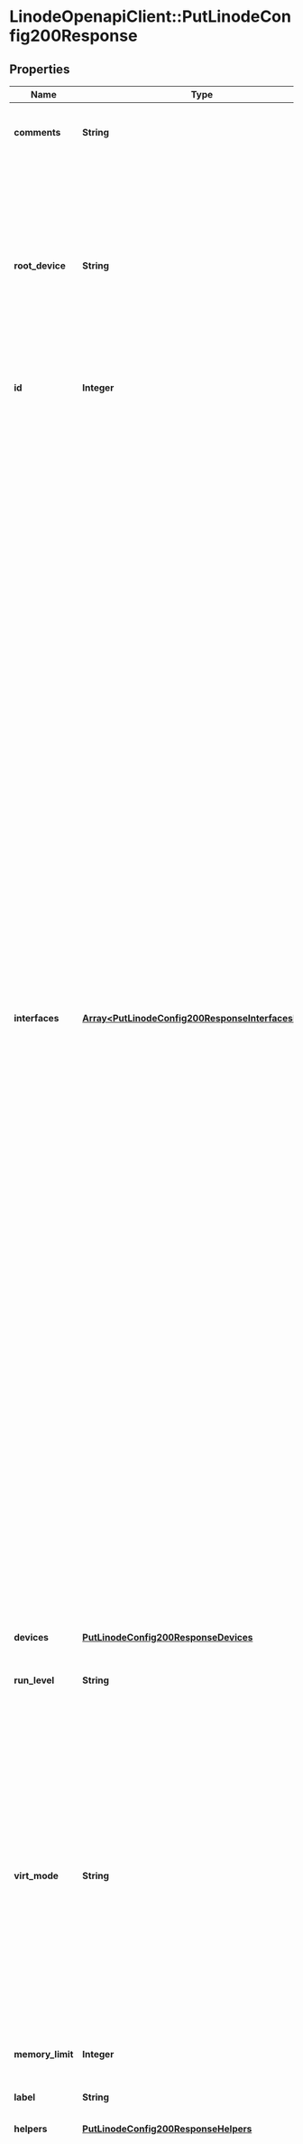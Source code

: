 # LinodeOpenapiClient::PutLinodeConfig200Response

## Properties

| Name | Type | Description | Notes |
| ---- | ---- | ----------- | ----- |
| **comments** | **String** | Optional field for arbitrary User comments on this Config. | [optional] |
| **root_device** | **String** | The root device to boot.  - If no value or an invalid value is provided, root device will default to &#x60;/dev/sda&#x60;. - If the device specified at the root device location is not mounted, the Linode will not boot until a device is mounted. | [optional] |
| **id** | **Integer** | __Read-only__ The ID of this Config. | [optional][readonly] |
| **interfaces** | [**Array&lt;PutLinodeConfig200ResponseInterfacesInner&gt;**](PutLinodeConfig200ResponseInterfacesInner.md) | An array of Network Interfaces to add to this Linode&#39;s Configuration Profile. At least one and up to three Interface objects can exist in this array. The position in the array determines which of the Linode&#39;s network Interfaces is configured:  - First [0]:  eth0 - Second [1]: eth1 - Third [2]:  eth2  When updating a Linode&#39;s Interfaces, _each Interface must be redefined_. An empty &#x60;interfaces&#x60; array results in a default &#x60;public&#x60; type Interface configuration only.  If no public Interface is configured, public IP addresses are still assigned to the Linode but will not be usable without manual configuration.  __Note__. Changes to Linode Interface configurations can be enabled by rebooting the Linode.  &#x60;vpc&#x60; details  See the [VPC documentation](https://www.linode.com/docs/products/networking/vpc/#technical-specifications) guide for its specifications and limitations.  &#x60;vlan&#x60; details  - Only Next Generation Network (NGN) data centers support VLANs. Run the [List regions](https://techdocs.akamai.com/linode-api/reference/get-regions) operation to view the capabilities of data center regions. If a VLAN is attached to your Linode and you attempt to migrate or clone it to a non-NGN data center, the migration or cloning will not initiate. If a Linode cannot be migrated or cloned because of an incompatibility, you will be prompted to select a different data center or contact support. - See the [VLANs Overview](https://www.linode.com/docs/products/networking/vlans/#technical-specifications) guide to view additional specifications and limitations. | [optional] |
| **devices** | [**PutLinodeConfig200ResponseDevices**](PutLinodeConfig200ResponseDevices.md) |  | [optional] |
| **run_level** | **String** | Defines the state of your Linode after booting. Defaults to &#x60;default&#x60;. | [optional] |
| **virt_mode** | **String** | Controls the virtualization mode. Defaults to &#x60;paravirt&#x60;.  - &#x60;paravirt&#x60; is suitable for most cases. Linodes running in paravirt mode share some qualities with the host, ultimately making it run faster since there is less transition between it and the host. - &#x60;fullvirt&#x60; affords more customization, but is slower because 100% of the VM is virtualized. | [optional] |
| **memory_limit** | **Integer** | Defaults to the total RAM of the Linode. | [optional] |
| **label** | **String** | __Filterable__ The Config&#39;s label is for display purposes only. | [optional] |
| **helpers** | [**PutLinodeConfig200ResponseHelpers**](PutLinodeConfig200ResponseHelpers.md) |  | [optional] |
| **kernel** | **String** | A Kernel ID to boot a Linode with. Here are examples of commonly-used kernels:  - &#x60;linode/latest-64bit&#x60; (default): Our latest kernel at the time of instance boot/reboot. - &#x60;linode/grub2&#x60;: The upstream distribution-supplied kernel that is installed on the primary disk, or a custom kernel if installed. - &#x60;linode/direct-disk&#x60;: The MBR (Master Boot Record) of the primary disk/root device, used instead of a Linux kernel.  For a complete list of options, run the [List kernels](https://techdocs.akamai.com/linode-api/reference/get-kernels) operation. | [optional][default to &#39;linode/latest-64bit&#39;] |

## Example

```ruby
require 'linode_openapi_client'

instance = LinodeOpenapiClient::PutLinodeConfig200Response.new(
  comments: This is my main Config,
  root_device: /dev/sda,
  id: 23456,
  interfaces: [{&quot;ipam_address&quot;:null,&quot;primary&quot;:false,&quot;label&quot;:null,&quot;subnet_id&quot;:null,&quot;purpose&quot;:&quot;public&quot;,&quot;id&quot;:101,&quot;vpc_id&quot;:null,&quot;ipv4&quot;:null},{&quot;id&quot;:102,&quot;vpc_id&quot;:null,&quot;ipv4&quot;:{&quot;vpc&quot;:&quot;10.0.0.2&quot;,&quot;nat_1_1&quot;:null},&quot;ipam_address&quot;:&quot;10.0.0.1/24&quot;,&quot;primary&quot;:false,&quot;label&quot;:&quot;vlan-1&quot;,&quot;subnet_id&quot;:null,&quot;purpose&quot;:&quot;vlan&quot;},{&quot;id&quot;:103,&quot;vpc_id&quot;:111,&quot;ipv4&quot;:{&quot;nat_1_1&quot;:&quot;203.0.113.2&quot;,&quot;vpc&quot;:&quot;10.0.1.2&quot;},&quot;subnet_id&quot;:101,&quot;label&quot;:null,&quot;primary&quot;:true,&quot;ipam_address&quot;:null,&quot;purpose&quot;:&quot;vpc&quot;}],
  devices: null,
  run_level: default,
  virt_mode: paravirt,
  memory_limit: 2048,
  label: My Config,
  helpers: null,
  kernel: linode/latest-64bit
)
```

